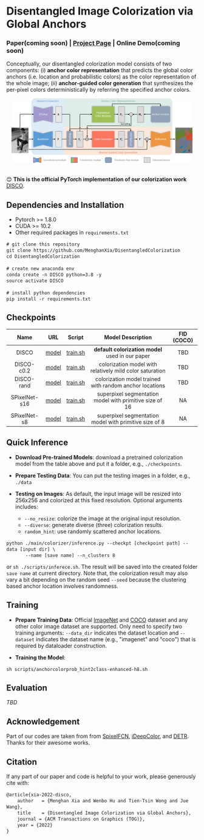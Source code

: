 # Disentangled Image Colorization via Global Anchors

### Paper(coming soon) | [Project Page](https://menghanxia.github.io/projects/disco.html) | Online Demo(coming soon)

Conceptually, our disentangled colorization model consists of two components: (i) **anchor color representation** that predicts the global color anchors (i.e. location and probabilistic colors) as the color representation of the whole image; (ii) **anchor-guided color generation** that synthesizes the per-pixel colors deterministically by referring the specified anchor colors.

<div align="center">
	<img src="asserts/network.png" width="95%">
</div>

<br>

:blush: **This is the official PyTorch implementation of our colorization work** [DISCO](https://menghanxia.github.io/projects/disco.html).

## Dependencies and Installation

- Pytorch >= 1.8.0
- CUDA >= 10.2
- Other required packages in `requirements.txt`
```
# git clone this repository
git clone https://github.com/MenghanXia/DisentangledColorization
cd DisentangledColorization

# create new anaconda env
conda create -n DISCO python=3.8 -y
source activate DISCO

# install python dependencies
pip install -r requirements.txt
```

## Checkpoints
| Name |   URL  | Script | Model Description | FID (COCO) |
| :----: | :----: | :----: | :----: | :----: |
| DISCO 	 | [model](xxx) | [train.sh](./scripts/anchorcolorprob_hint2class-enhanced-h8.sh) | **default colorization model** used in our paper | TBD |
| DISCO-c0.2 | [model](https://drive.google.com/file/d/1jGDOfMq4mpYe6KCc0MtuiFwdEJ7_Hcc-/view?usp=sharing) | [train.sh](./scripts/anchorcolorprob_hint2class-enhanced-h8-c0.2.sh) | colorization model with relatively mild color saturation | TBD |
| DISCO-rand | [model](https://drive.google.com/file/d/1GLLowR-0eK2U4RAHijoizEyKd5ny10OI/view?usp=sharing) | [train.sh](./scripts/anchorcolorprob_hint2class-enhanced-rand.sh) | colorization model trained with random anchor locations | TBD |
| SPixelNet-s16 | [model](https://drive.google.com/file/d/1sLIqur7Hxan8PhW0n8kd7vzNEuIXAEdI/view?usp=sharing) | [train.sh](./scripts/spixelseg_ab16-imagenet.sh) | superpixel segmentation model with primitive size of 16 | NA |
| SPixelNet-s8 | [model](https://drive.google.com/file/d/1pZK01Si_ufyAbLiLkugA_KY5z6NFnnET/view?usp=sharing) | [train.sh](./scripts/spixelseg_ab8-imagenet.sh) | superpixel segmentation model with primitive size of 8 | NA |


## Quick Inference

- **Download Pre-trained Models**: download a pretrained colorization model from the table above and put it a folder, e.g., `./checkpoints`.

- **Prepare Testing Data**: You can put the testing images in a folder, e.g., `./data`

- **Testing on Images**: As default, the input image will be resized into 256x256 and colorized at this fixed resolution. Optional arguments includes:
	- `--no_resize`: colorize the image at the original input resolution.
    - `--diverse`: generate diverse (three) colorization results.
	- `random_hint`: use randomly scattered anchor locations.
```
python ./main/colorizer/inference.py --checkpt [checkpoint path] --data [input dir] \
	   --name [save name] --n_clusters 8
```
or ```sh ./scripts/inferece.sh```. The result will be saved into the created folder `save name` at current directory.
Note that, the colorization result may also vary a bit depending on the random seed `--seed` because the clustering based anchor location involves randomness.


## Training

- **Prepare Training Data**: Official [ImageNet](https://image-net.org/download.php) and [COCO](https://cocodataset.org/#download) dataset and any other color image dataset are supported. Only need to specify two training arguments: `--data_dir` indicates the dataset location and  `--dataset` indicates the dataset name (e.g., "imagenet" and "coco") that is required by dataloader construction.

- **Training the Model**:
```
sh scripts/anchorcolorprob_hint2class-enhanced-h8.sh
```

## Evaluation

*TBD*

## Acknowledgement
Part of our codes are taken from from [SpixelFCN](https://github.com/fuy34/superpixel_fcn), [iDeepColor](https://github.com/richzhang/colorization-pytorch), and [DETR](https://github.com/facebookresearch/detr). Thanks for their awesome works.


## Citation
If any part of our paper and code is helpful to your work, please generously cite with:
```
@article{xia-2022-disco,
	author   = {Menghan Xia and Wenbo Hu and Tien-Tsin Wong and Jue Wang},
	title    = {Disentangled Image Colorization via Global Anchors},
	journal = {ACM Transactions on Graphics (TOG)},
	year = {2022}
}
```